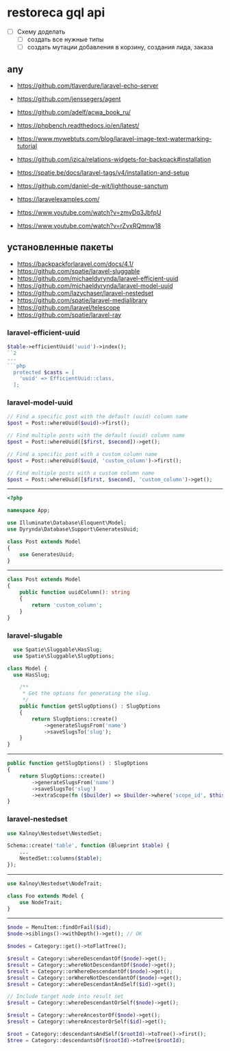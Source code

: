 # restoreca gql api

- [ ] Схему доделать
  - [ ] создать все нужные типы
  - [ ] создать мутации добавления в корзину, создания лида, заказа

## any
- https://github.com/tlaverdure/laravel-echo-server
- https://github.com/jenssegers/agent
- https://github.com/adelf/acwa_book_ru/
- https://phpbench.readthedocs.io/en/latest/
- https://www.mywebtuts.com/blog/laravel-image-text-watermarking-tutorial
- https://github.com/izica/relations-widgets-for-backpack#installation
- https://spatie.be/docs/laravel-tags/v4/installation-and-setup
- https://github.com/daniel-de-wit/lighthouse-sanctum

- https://laravelexamples.com/
- https://www.youtube.com/watch?v=zmyDq3JbfpU
- https://www.youtube.com/watch?v=rZvxRQmnw18


## установленные пакеты
-  https://backpackforlaravel.com/docs/4.1/
- https://github.com/spatie/laravel-sluggable
- https://github.com/michaeldyrynda/laravel-efficient-uuid
- https://github.com/michaeldyrynda/laravel-model-uuid
- https://github.com/lazychaser/laravel-nestedset
- https://github.com/spatie/laravel-medialibrary
- https://github.com/laravel/telescope
- https://github.com/spatie/laravel-ray


### laravel-efficient-uuid
```php
$table->efficientUuid('uuid')->index();
``2
---
```php
  protected $casts = [
    'uuid' => EfficientUuid::class,
  ];
```

### laravel-model-uuid
```php
// Find a specific post with the default (uuid) column name
$post = Post::whereUuid($uuid)->first();

// Find multiple posts with the default (uuid) column name
$post = Post::whereUuid([$first, $second])->get();

// Find a specific post with a custom column name
$post = Post::whereUuid($uuid, 'custom_column')->first();

// Find multiple posts with a custom column name
$post = Post::whereUuid([$first, $second], 'custom_column')->get();
```
---
```php
<?php

namespace App;

use Illuminate\Database\Eloquent\Model;
use Dyrynda\Database\Support\GeneratesUuid;

class Post extends Model
{
    use GeneratesUuid;
}
```
---
```php
class Post extends Model
{
    public function uuidColumn(): string
    {
        return 'custom_column';
    }
}
```

### laravel-slugable

```php
  use Spatie\Sluggable\HasSlug;
  use Spatie\Sluggable\SlugOptions;

class Model {
  use HasSlug;

    /**
     * Get the options for generating the slug.
     */
    public function getSlugOptions() : SlugOptions
    {
        return SlugOptions::create()
            ->generateSlugsFrom('name')
            ->saveSlugsTo('slug');
    }
}
```
---
```php
public function getSlugOptions() : SlugOptions
{
    return SlugOptions::create()
        ->generateSlugsFrom('name')
        ->saveSlugsTo('slug')
        ->extraScope(fn ($builder) => $builder->where('scope_id', $this->scope_id));
}
```

### laravel-nestedset
```php
use Kalnoy\Nestedset\NestedSet;

Schema::create('table', function (Blueprint $table) {
    ...
    NestedSet::columns($table);
});
```
---
```php
use Kalnoy\Nestedset\NodeTrait;

class Foo extends Model {
    use NodeTrait;
}
```
---
```php
$node = MenuItem::findOrFail($id);
$node->siblings()->withDepth()->get(); // OK

$nodes = Category::get()->toFlatTree();

$result = Category::whereDescendantOf($node)->get();
$result = Category::whereNotDescendantOf($node)->get();
$result = Category::orWhereDescendantOf($node)->get();
$result = Category::orWhereNotDescendantOf($node)->get();
$result = Category::whereDescendantAndSelf($id)->get();

// Include target node into result set
$result = Category::whereDescendantOrSelf($node)->get();

$result = Category::whereAncestorOf($node)->get();
$result = Category::whereAncestorOrSelf($id)->get();

$root = Category::descendantsAndSelf($rootId)->toTree()->first();
$tree = Category::descendantsOf($rootId)->toTree($rootId);

```